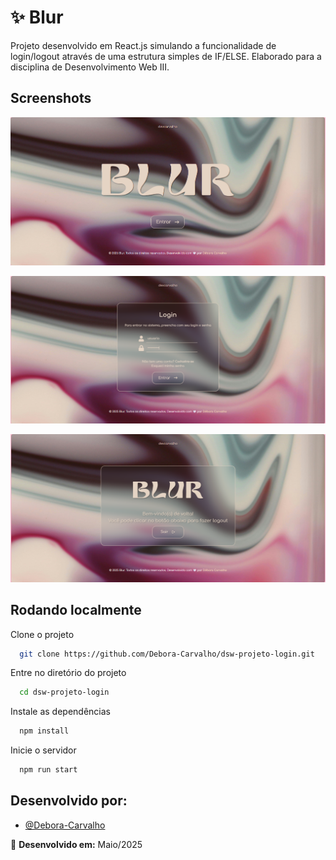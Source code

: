
# ✨ Blur

Projeto desenvolvido em React.js simulando a funcionalidade de login/logout através de uma estrutura simples de IF/ELSE. Elaborado para a disciplina de Desenvolvimento Web III.


## Screenshots

![Website/Inicio Screenshot](./src/assets/images/screenshot-telaInicial.png)

![Website/Login Screenshot](./src/assets/images/screenshot-telaLogin.png)

![Website/Home Screenshot](./src/assets/images/screenshot-telaSistema.png)


## Rodando localmente

Clone o projeto

```bash
  git clone https://github.com/Debora-Carvalho/dsw-projeto-login.git
```

Entre no diretório do projeto

```bash
  cd dsw-projeto-login
```

Instale as dependências

```bash
  npm install
```

Inicie o servidor

```bash
  npm run start
```


## Desenvolvido por:

- [@Debora-Carvalho](https://github.com/Debora-Carvalho)

📅 **Desenvolvido em:** Maio/2025